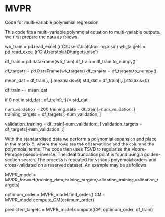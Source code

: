 # MVPR
Code for multi-variable polynomial regression 

This code fits a multi-variable polynmoial equation to multi-variable outputs. We first prepare the data as follows


wb_train = pd.read_excel (r'C:\Users\blah\training.xlsx')
wb_targets = pd.read_excel (r'C:\Users\blahD\targets.xlsx')

df_train = pd.DataFrame(wb_train)
df_train = df_train.to_numpy()

df_targets = pd.DataFrame(wb_targets)
df_targets = df_targets.to_numpy()

mean_dat = df_train[:,:].mean(axis=0)
std_dat = df_train[:,:].std(axis=0)

df_train -= mean_dat

if 0 not in std_dat :
    df_train[:,:] /= std_dat

num_validation = 200
training_data = df_train[:-num_validation,:]
training_targets = df_targets[:-num_validation,:]

validation_training = df_train[-num_validation:,:]
validation_targets = df_targets[-num_validation:,:]

With the standarrdised data we perform a polynomial expansion and place in the matrix X, where the rows are the observations and the columns the polynmoial terms. The code then uses TSVD 
to regularise the Moore-Penrose pseudo-inverse. The ideal truncation point is found using a golden-section search. The process is repeated for various polynmoial orders and cross-validated 
on a reserved dataset. An example may be as follows 

MVPR_model = MVPR_forward(training_data,training_targets,validation_training,validation_targets)

optimum_order = MVPR_model.find_order()
CM = MVPR_model.compute_CM(optimum_order)

predicted_targets = MVPR_model.compute(CM, optimum_order, df_train)
